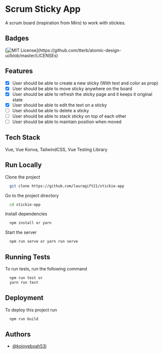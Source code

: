 
# Scrum Sticky App

A scrum board (inspiration from Miro) to work with stickies.

## Badges
[![MIT License](https://img.shields.io/apm/l/atomic-design-ui.svg?)](https://github.com/tterb/atomic-design-ui/blob/master/LICENSEs)


## Features
- [x]  User should be able to create a new sticky (With text and color as prop)
- [x]  User should be able to move sticky anywhere on the board
- [x]  User should be able to refresh the sticky page and it keeps it original state
- [x]  User should be able to edit the text on a sticky
- [ ]  User should be able to delete a sticky
- [ ]  User should be able to stack sticky on top of each other
- [ ]  User should be able to maintain position when moved
## Tech Stack

Vue, Vue Konva, TailwindCSS, Vue Testing Library
    
## Run Locally

Clone the project

```bash
  git clone https://github.com/lauragift21/stickie-app
```

Go to the project directory

```bash
  cd stickie-app
```

Install dependencies

```bash
  npm install or yarn 
```

Start the server

```bash
  npm run serve or yarn run serve
```

  
## Running Tests

To run tests, run the following command

```bash
  npm run test or
  yarn run test
```

## Deployment

To deploy this project run

```bash
  npm run build
```

## Authors

- [@kojoyeboah53i](https://www.github.com/kojoyeboah53i)

  